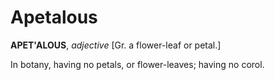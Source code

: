 # Apetalous

**APET'ALOUS**, _adjective_ \[Gr. a flower-leaf or petal.\]

In botany, having no petals, or flower-leaves; having no corol.